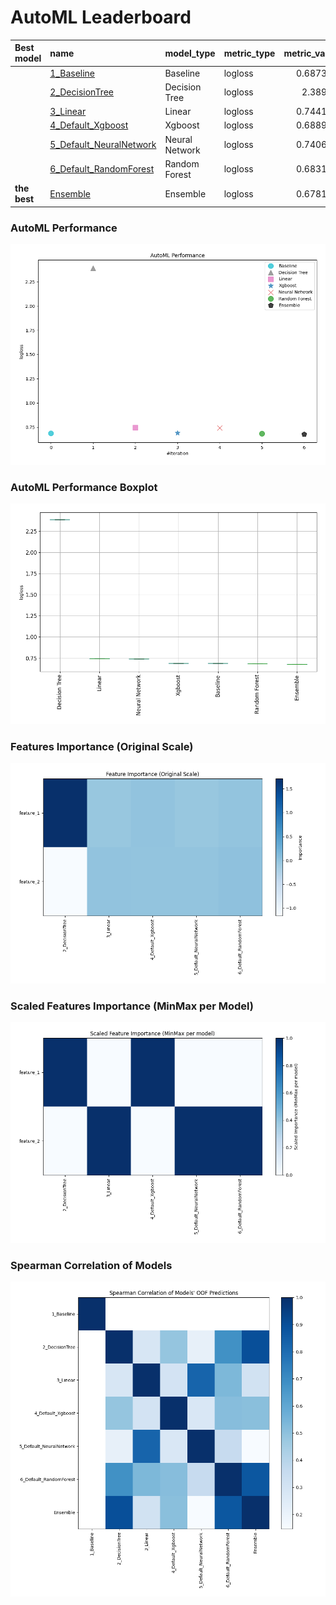 # AutoML Leaderboard

| Best model   | name                                                         | model_type     | metric_type   |   metric_value |   train_time |
|:-------------|:-------------------------------------------------------------|:---------------|:--------------|---------------:|-------------:|
|              | [1_Baseline](1_Baseline/README.md)                           | Baseline       | logloss       |       0.687362 |         2.13 |
|              | [2_DecisionTree](2_DecisionTree/README.md)                   | Decision Tree  | logloss       |       2.38929  |        12.22 |
|              | [3_Linear](3_Linear/README.md)                               | Linear         | logloss       |       0.744102 |        11.82 |
|              | [4_Default_Xgboost](4_Default_Xgboost/README.md)             | Xgboost        | logloss       |       0.688909 |         7.32 |
|              | [5_Default_NeuralNetwork](5_Default_NeuralNetwork/README.md) | Neural Network | logloss       |       0.740673 |         3.69 |
|              | [6_Default_RandomForest](6_Default_RandomForest/README.md)   | Random Forest  | logloss       |       0.683196 |         5.28 |
| **the best** | [Ensemble](Ensemble/README.md)                               | Ensemble       | logloss       |       0.678106 |         1.49 |

### AutoML Performance
![AutoML Performance](ldb_performance.png)

### AutoML Performance Boxplot
![AutoML Performance Boxplot](ldb_performance_boxplot.png)

### Features Importance (Original Scale)
![features importance across models](features_heatmap.png)



### Scaled Features Importance (MinMax per Model)
![scaled features importance across models](features_heatmap_scaled.png)



### Spearman Correlation of Models
![models spearman correlation](correlation_heatmap.png)

